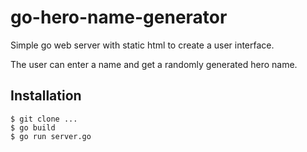 # go-hero-name-generator

Simple go web server with static html to create a user interface.

The user can enter a name and get a randomly generated hero name.

## Installation

```
$ git clone ...
$ go build
$ go run server.go
```